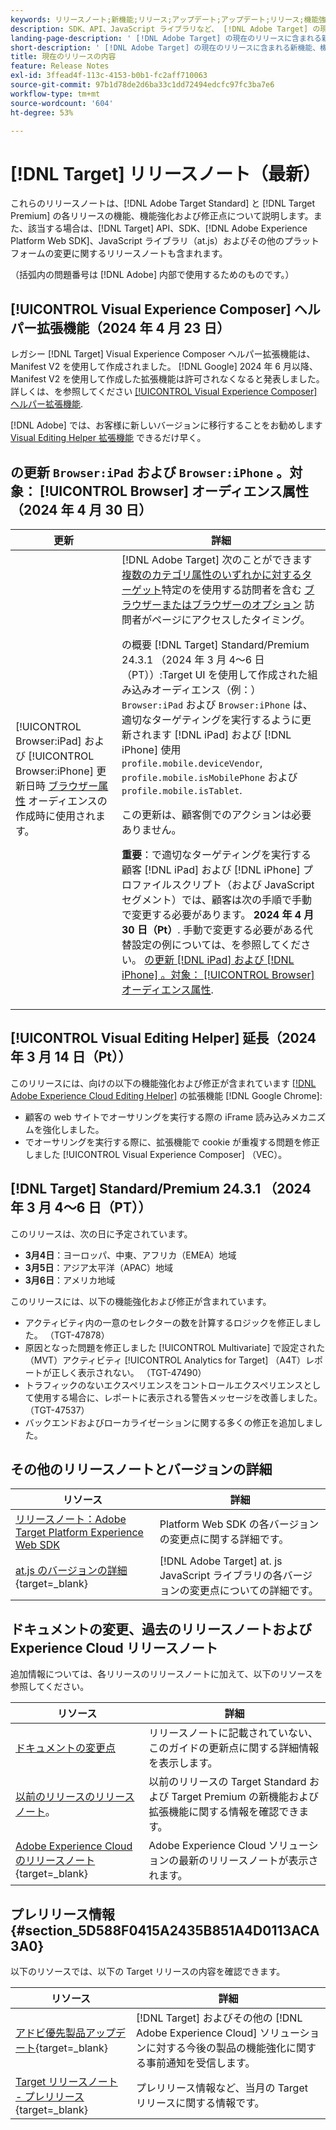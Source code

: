 ```yaml
---
keywords: リリースノート;新機能;リリース;アップデート;アップデート;リリース;機能強化;機能強化;修正;バグ修正;アップデート
description: SDK、API、JavaScript ライブラリなど、 [!DNL Adobe Target] の現在のリリースに含まれている新機能、機能強化および修正について説明します。
landing-page-description: ' [!DNL Adobe Target] の現在のリリースに含まれる新機能、機能強化、修正点について説明します。'
short-description: ' [!DNL Adobe Target] の現在のリリースに含まれる新機能、機能強化、修正点について説明します。'
title: 現在のリリースの内容
feature: Release Notes
exl-id: 3ffead4f-113c-4153-b0b1-fc2aff710063
source-git-commit: 97b1d78de2d6ba33c1dd72494edcfc97fc3ba7e6
workflow-type: tm+mt
source-wordcount: '604'
ht-degree: 53%

---
```


# [!DNL Target] リリースノート（最新）

これらのリリースノートは、[!DNL Adobe Target Standard] と [!DNL Target Premium] の各リリースの機能、機能強化および修正点について説明します。また、該当する場合は、[!DNL Target] API、SDK、[!DNL Adobe Experience Platform Web SDK]、JavaScript ライブラリ（at.js）およびその他のプラットフォームの変更に関するリリースノートも含まれます。

（括弧内の問題番号は [!DNL Adobe] 内部で使用するためのものです。）

## [!UICONTROL Visual Experience Composer] ヘルパー拡張機能（2024 年 4 月 23 日）

レガシー [!DNL Target] Visual Experience Composer ヘルパー拡張機能は、Manifest V2 を使用して作成されました。 [!DNL Google] 2024 年 6 月以降、Manifest V2 を使用して作成した拡張機能は許可されなくなると発表しました。 詳しくは、を参照してください [[!UICONTROL Visual Experience Composer] ヘルパー拡張機能](/help/main/c-experiences/c-visual-experience-composer/r-troubleshoot-composer/vec-helper-browser-extension.md).

[!DNL Adobe] では、お客様に新しいバージョンに移行することをお勧めします [Visual Editing Helper 拡張機能](/help/main/c-experiences/c-visual-experience-composer/r-troubleshoot-composer/visual-editing-helper-extension.md) できるだけ早く。

## の更新 `Browser:iPad` および `Browser:iPhone` 。対象： [!UICONTROL Browser] オーディエンス属性（2024 年 4 月 30 日）

| 更新 | 詳細 |
|--- |--- |
| [!UICONTROL Browser:iPad] および [!UICONTROL Browser:iPhone] 更新日時 [ブラウザー属性](/help/main/c-target/c-audiences/c-target-rules/browser.md) オーディエンスの作成時に使用されます。 | [!DNL Adobe Target] 次のことができます [複数のカテゴリ属性のいずれかに対するターゲット](/help/main/c-target/c-audiences/c-target-rules/target-rules.md)特定のを使用する訪問者を含む [ブラウザーまたはブラウザーのオプション](/help/main/c-target/c-audiences/c-target-rules/browser.md) 訪問者がページにアクセスしたタイミング。<P>の概要 [!DNL Target] Standard/Premium 24.3.1 （2024 年 3 月 4～6 日（PT））:Target UI を使用して作成された組み込みオーディエンス（例：） `Browser:iPad` および `Browser:iPhone` は、適切なターゲティングを実行するように更新されます [!DNL iPad] および [!DNL iPhone] 使用 `profile.mobile.deviceVendor`, `profile.mobile.isMobilePhone` および `profile.mobile.isTablet`.<P>この更新は、顧客側でのアクションは必要ありません。<p><B>重要</b>：で適切なターゲティングを実行する顧客 [!DNL iPad] および [!DNL iPhone] プロファイルスクリプト（および JavaScript セグメント）では、顧客は次の手順で手動で変更する必要があります。 **2024 年 4 月 30 日（Pt）**. 手動で変更する必要がある代替設定の例については、を参照してください。 [の更新 [!DNL iPad] および [!DNL iPhone] 。対象： [!UICONTROL Browser] オーディエンス属性](/help/main/c-target/c-audiences/c-target-rules/browser.md#updates). |

## [!UICONTROL Visual Editing Helper] 延長（2024 年 3 月 14 日（Pt））

このリリースには、向けの以下の機能強化および修正が含まれています [[!DNL Adobe Experience Cloud Editing Helper]](/help/main/c-experiences/c-visual-experience-composer/r-troubleshoot-composer/visual-editing-helper-extension.md) の拡張機能 [!DNL Google Chrome]:

* 顧客の web サイトでオーサリングを実行する際の iFrame 読み込みメカニズムを強化しました。
* でオーサリングを実行する際に、拡張機能で cookie が重複する問題を修正しました [!UICONTROL Visual Experience Composer] （VEC）。

## [!DNL Target] Standard/Premium 24.3.1 （2024 年 3 月 4～6 日（PT））

このリリースは、次の日に予定されています。

* **3月4日**：ヨーロッパ、中東、アフリカ（EMEA）地域
* **3月5日**：アジア太平洋（APAC）地域
* **3月6日**：アメリカ地域

このリリースには、以下の機能強化および修正が含まれています。

* アクティビティ内の一意のセレクターの数を計算するロジックを修正しました。 （TGT-47878）
* 原因となった問題を修正しました [!UICONTROL Multivariate] で設定された（MVT）アクティビティ [!UICONTROL Analytics for Target] （A4T）レポートが正しく表示されない。 （TGT-47490）
* トラフィックのないエクスペリエンスをコントロールエクスペリエンスとして使用する場合に、レポートに表示される警告メッセージを改善しました。 （TGT-47537）
* バックエンドおよびローカライゼーションに関する多くの修正を追加しました。

## その他のリリースノートとバージョンの詳細

| リソース | 詳細 |
|--- |--- |
| [リリースノート：Adobe Target Platform Experience Web SDK](https://experienceleague.adobe.com/docs/experience-platform/edge/release-notes.html?lang=ja) | Platform Web SDK の各バージョンの変更点に関する詳細です。 |
| [at.js のバージョンの詳細](https://experienceleague.adobe.com/docs/target-dev/developer/client-side/at-js-implementation/target-atjs-versions.html?lang=ja){target=_blank} | [!DNL Adobe Target] at. js JavaScript ライブラリの各バージョンの変更点についての詳細です。 |

## ドキュメントの変更、過去のリリースノートおよび Experience Cloud リリースノート

追加情報については、各リリースのリリースノートに加えて、以下のリソースを参照してください。

| リソース | 詳細 |
|--- |--- |
| [ドキュメントの変更点](/help/main/r-release-notes/doc-change.md) | リリースノートに記載されていない、このガイドの更新点に関する詳細情報を表示します。 |
| [以前のリリースのリリースノート](/help/main/r-release-notes/release-notes-for-previous-releases.md)。 | 以前のリリースの Target Standard および Target Premium の新機能および拡張機能に関する情報を確認できます。 |
| [Adobe Experience Cloud のリリースノート](https://experienceleague.adobe.com/docs/release-notes/experience-cloud/current.html?lang=ja){target=_blank} | Adobe Experience Cloud ソリューションの最新のリリースノートが表示されます。 |

## プレリリース情報 {#section_5D588F0415A2435B851A4D0113ACA3A0}

以下のリソースでは、以下の Target リリースの内容を確認できます。

| リソース | 詳細 |
|--- |--- |
| [アドビ優先製品アップデート](https://www.adobe.com/subscription/priority-product-update.html){target=_blank} | [!DNL Target] およびその他の [!DNL Adobe Experience Cloud] ソリューションに対する今後の製品の機能強化に関する事前通知を受信します。 |
| [Target リリースノート - プレリリース](/help/main/r-release-notes/target-release-notes.md){target=_blank} | プレリリース情報など、当月の Target リリースに関する情報です。 |
